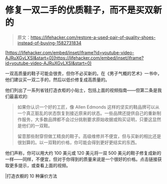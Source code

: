 # 修复一双二手的优质鞋子，而不是买双新的

> 原文：<https://lifehacker.com/restore-a-used-pair-of-quality-shoes-instead-of-buying-1582731834>

 [https://lifehacker.com/embed/inset/iframe?id=youtube-video-AJRuXGvLXSI&start=0](https://lifehacker.com/embed/inset/iframe?id=youtube-video-AJRuXGvLXSI&start=0) 

一双高质量的鞋子可能会很贵，但你不必买新的。在《男子气概的艺术》一书中，他们建议买一双二手的，然后以低价修复成高质量的。



他们列出了一系列省钱打造衣柜的小贴士，包括上面的视频指南——但第二条是我们最喜欢的:

> 如果你认识一个好的工匠，像 Allen Edmonds 这样的坚实的鞋品牌可以从一个真正脏乱的状态恢复到接近原来的状态。一些品牌还提供自己的重新制作服务，大多数品牌都不会过分挑剔要求原始收据或购买证明，只要这显然是他们的一双鞋。
> 
> 留意那些耐穿但做工精良的鞋子。高级维修并不便宜，但与买新的相比还是很划算的。以一双鞋的价格，你可能会得到更好更结实的东西。

他们声称，你可以用大约 100 美元或 120 美元将一双 500 美元的鞋子修复成新的一样——同样，不便宜，但对于你得到的质量来说是一个很好的价格。点击链接获取更多提示，或查看上面的视频。

|打造衣橱的 10 种廉价方法